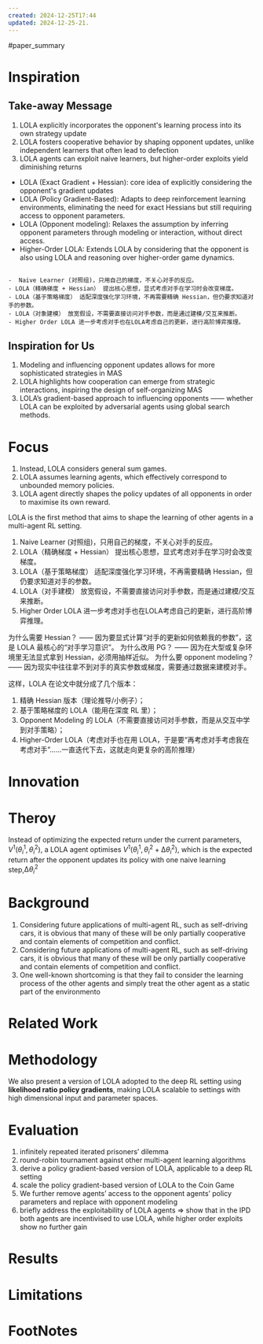 ```yaml
---
created: 2024-12-25T17:44
updated: 2024-12-25-21.
---
```

#paper_summary 

# Inspiration

## Take-away Message

1. LOLA explicitly incorporates the opponent's learning process into its own strategy update
2. LOLA fosters cooperative behavior by shaping opponent updates, unlike independent learners that often lead to defection
3. LOLA agents can exploit naive learners, but higher-order exploits yield diminishing returns


- LOLA (Exact Gradient + Hessian):  core idea of explicitly considering the opponent's gradient updates
- LOLA (Policy Gradient-Based): Adapts to deep reinforcement learning environments, eliminating the need for exact Hessians but still requiring access to opponent parameters.
- LOLA (Opponent modeling): Relaxes the assumption by inferring opponent parameters through modeling or interaction, without direct access.
- Higher-Order LOLA: Extends LOLA by considering that the opponent is also using LOLA and reasoning over higher-order game dynamics.
```ad-seealso

-  Naive Learner (对照组)，只用自己的梯度，不关心对手的反应。
- LOLA（精确梯度 + Hessian） 提出核心思想，显式考虑对手在学习时会改变梯度。
- LOLA（基于策略梯度） 适配深度强化学习环境，不再需要精确 Hessian，但仍要求知道对手的参数。
- LOLA（对象建模） 放宽假设，不需要直接访问对手参数，而是通过建模/交互来推断。
- Higher Order LOLA 进一步考虑对手也在LOLA考虑自己的更新，进行高阶博弈推理。
```

## Inspiration for Us

1. Modeling and influencing opponent updates allows for more sophisticated strategies in MAS
2. LOLA highlights how cooperation can emerge from strategic interactions, inspiring the design of self-organizing MAS
3. LOLA’s gradient-based approach to influencing opponents —— whether LOLA can be exploited by adversarial agents using global search methods.




# Focus
1. Instead, LOLA considers general sum games.
2. LOLA assumes learning agents, which effectively correspond to unbounded memory policies.
3. LOLA agent directly shapes the policy updates of all opponents in order to maximise its own reward.

LOLA is the first method that aims to shape the learning of other agents in a multi-agent RL setting.

1. Naive Learner (对照组)，只用自己的梯度，不关心对手的反应。
2. LOLA（精确梯度 + Hessian） 提出核心思想，显式考虑对手在学习时会改变梯度。
3. LOLA（基于策略梯度） 适配深度强化学习环境，不再需要精确 Hessian，但仍要求知道对手的参数。
4. LOLA（对手建模） 放宽假设，不需要直接访问对手参数，而是通过建模/交互来推断。
5. Higher Order LOLA 进一步考虑对手也在LOLA考虑自己的更新，进行高阶博弈推理。

为什么需要 Hessian？ —— 因为要显式计算“对手的更新如何依赖我的参数”，这是 LOLA 最核心的“对手学习意识”。
为什么改用 PG？ —— 因为在大型或复杂环境里无法显式拿到 Hessian，必须用抽样近似。
为什么要 opponent modeling？ —— 因为现实中往往拿不到对手的真实参数或梯度，需要通过数据来建模对手。



这样，LOLA 在论文中就分成了几个版本：

1. 精确 Hessian 版本（理论推导/小例子）；
2. 基于策略梯度的 LOLA（能用在深度 RL 里）；
3. Opponent Modeling 的 LOLA（不需要直接访问对手参数，而是从交互中学到对手策略）；
4. Higher-Order LOLA（考虑对手也在用 LOLA，于是要“再考虑对手考虑我在考虑对手”……一直迭代下去，这就走向更复杂的高阶推理）


# Innovation



# Theroy
Instead of optimizing the expected return under the current parameters, $V^{1}(θ_{i}^{1}, θ_{i}^{2})$, a LOLA agent optimises $V^{1}(θ_{i}^{1}, θ_{i}^{2}+ ∆θ_{i}^{2})$, which is the expected return after the opponent updates its policy with one naive learning step,$∆θ_{i}^{2}$


# Background
1. Considering future applications of multi-agent RL, such as self-driving cars, it is obvious that many of these will be only partially cooperative and contain elements of competition and conflict.
2. Considering future applications of multi-agent RL, such as self-driving cars, it is obvious that many of these will be only partially cooperative and contain elements of competition and conflict.
3. One well-known shortcoming is that they fail to consider the learning process of the other agents and simply treat the other agent as a static part of the environmento


# Related Work




# Methodology
We also present a version of LOLA adopted to the deep RL setting using **likelihood ratio policy gradients**, making LOLA scalable to settings with high dimensional input and parameter spaces.




# Evaluation
 1. infinitely repeated iterated prisoners’ dilemma
 2. round-robin tournament against other multi-agent learning algorithms 
 3. derive a policy gradient-based version of LOLA, applicable to a deep RL setting
 4. scale the policy gradient-based version of LOLA to the Coin Game
 5. We further remove agents’ access to the opponent agents’ policy parameters and replace with opponent modeling
 6.  briefly address the exploitability of LOLA agents $\Longrightarrow$ show that in the IPD both agents are incentivised to use LOLA, while higher order exploits show no further gain


# Results



# Limitations


# FootNotes
